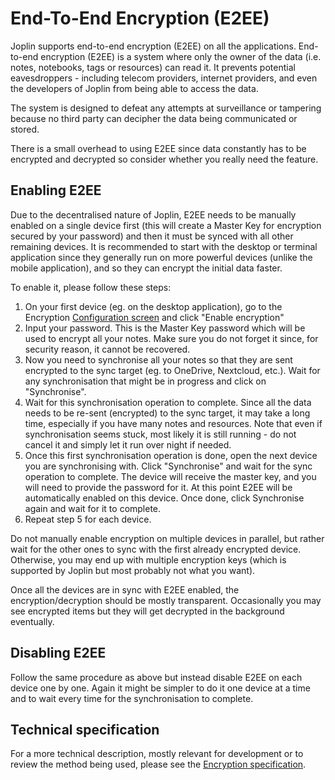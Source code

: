 # End-To-End Encryption (E2EE)

Joplin supports end-to-end encryption (E2EE) on all the applications. End-to-end encryption (E2EE) is a system where only the owner of the data (i.e. notes, notebooks, tags or resources) can read it. It prevents potential eavesdroppers - including telecom providers, internet providers, and even the developers of Joplin from being able to access the data.

The system is designed to defeat any attempts at surveillance or tampering because no third party can decipher the data being communicated or stored.

There is a small overhead to using E2EE since data constantly has to be encrypted and decrypted so consider whether you really need the feature.

## Enabling E2EE

Due to the decentralised nature of Joplin, E2EE needs to be manually enabled on a single device first (this will create a Master Key for encryption secured by your password) and then it must be synced with all other remaining devices. It is recommended to start with the desktop or terminal application since they generally run on more powerful devices (unlike the mobile application), and so they can encrypt the initial data faster.

To enable it, please follow these steps:

1. On your first device (eg. on the desktop application), go to the Encryption  [Configuration screen](https://github.com/laurent22/joplin/blob/dev/readme/apps/config_screen.md) and click "Enable encryption"
2. Input your password. This is the Master Key password which will be used to encrypt all your notes. Make sure you do not forget it since, for security reason, it cannot be recovered.
3. Now you need to synchronise all your notes so that they are sent encrypted to the sync target (eg. to OneDrive, Nextcloud, etc.). Wait for any synchronisation that might be in progress and click on "Synchronise".
4. Wait for this synchronisation operation to complete. Since all the data needs to be re-sent (encrypted) to the sync target, it may take a long time, especially if you have many notes and resources. Note that even if synchronisation seems stuck, most likely it is still running - do not cancel it and simply let it run over night if needed.
5. Once this first synchronisation operation is done, open the next device you are synchronising with. Click "Synchronise" and wait for the sync operation to complete. The device will receive the master key, and you will need to provide the password for it. At this point E2EE will be automatically enabled on this device. Once done, click Synchronise again and wait for it to complete.
6. Repeat step 5 for each device.

Do not manually enable encryption on multiple devices in parallel, but rather wait for the other ones to sync with the first already encrypted device. Otherwise, you may end up with multiple encryption keys (which is supported by Joplin but most probably not what you want).

Once all the devices are in sync with E2EE enabled, the encryption/decryption should be mostly transparent. Occasionally you may see encrypted items but they will get decrypted in the background eventually.

## Disabling E2EE

Follow the same procedure as above but instead disable E2EE on each device one by one. Again it might be simpler to do it one device at a time and to wait every time for the synchronisation to complete.

## Technical specification

For a more technical description, mostly relevant for development or to review the method being used, please see the [Encryption specification](https://github.com/laurent22/joplin/blob/dev/readme/dev/spec/e2ee.md).